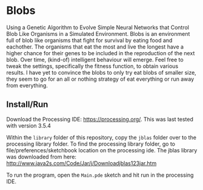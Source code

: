 # Blobs

Using a Genetic Algorithm to Evolve Simple Neural Networks that Control Blob Like Organisms in a Simulated Environment. Blobs is an environment full of blob like organisms that fight for survival by eating food and eachother.  The organisms that eat the most and live the longest have a higher chance for their genes to be included in the reproduction of the next blob.  Over time, (kind-of) intelligent behaviour will emerge.  Feel free to tweak the settings, specifically the fitness function, to obtain various results.  I have yet to convince the blobs to only try eat blobs of smaller size, they seem to go for an all or nothing strategy of eat everything or run away from everything.

## Install/Run
Download the Processing IDE: https://processing.org/.  This was last tested with version 3.5.4

Within the `library` folder of this repository, copy the `jblas` folder over to the processing library folder.  To find the processing library folder, go to file/preferences/sketchbook location on the processing ide. The jblas library was downloaded from here: http://www.java2s.com/Code/Jar/j/Downloadjblas123jar.htm

To run the program, open the `Main.pde` sketch and hit run in the processing IDE.
